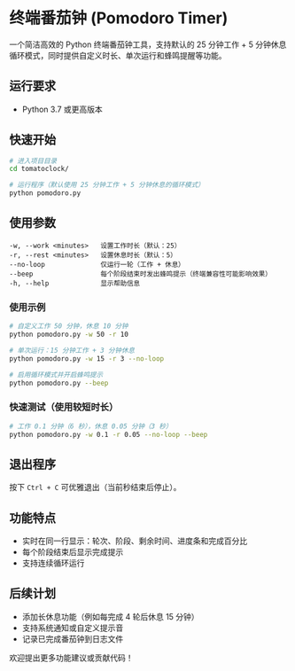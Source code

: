 # 终端番茄钟 (Pomodoro Timer)

一个简洁高效的 Python 终端番茄钟工具，支持默认的 25 分钟工作 + 5 分钟休息循环模式，同时提供自定义时长、单次运行和蜂鸣提醒等功能。

## 运行要求
- Python 3.7 或更高版本

## 快速开始
```bash
# 进入项目目录
cd tomatoclock/

# 运行程序（默认使用 25 分钟工作 + 5 分钟休息的循环模式）
python pomodoro.py
```

## 使用参数
```
-w, --work <minutes>   设置工作时长（默认：25）
-r, --rest <minutes>   设置休息时长（默认：5）
--no-loop              仅运行一轮（工作 + 休息）
--beep                 每个阶段结束时发出蜂鸣提示（终端兼容性可能影响效果）
-h, --help             显示帮助信息
```

### 使用示例
```bash
# 自定义工作 50 分钟，休息 10 分钟
python pomodoro.py -w 50 -r 10

# 单次运行：15 分钟工作 + 3 分钟休息
python pomodoro.py -w 15 -r 3 --no-loop

# 启用循环模式并开启蜂鸣提示
python pomodoro.py --beep
```

### 快速测试（使用较短时长）
```bash
# 工作 0.1 分钟（6 秒），休息 0.05 分钟（3 秒）
python pomodoro.py -w 0.1 -r 0.05 --no-loop --beep
```

## 退出程序
按下 `Ctrl + C` 可优雅退出（当前秒结束后停止）。

## 功能特点
- 实时在同一行显示：轮次、阶段、剩余时间、进度条和完成百分比
- 每个阶段结束后显示完成提示
- 支持连续循环运行

## 后续计划
- 添加长休息功能（例如每完成 4 轮后休息 15 分钟）
- 支持系统通知或自定义提示音
- 记录已完成番茄钟到日志文件

欢迎提出更多功能建议或贡献代码！

